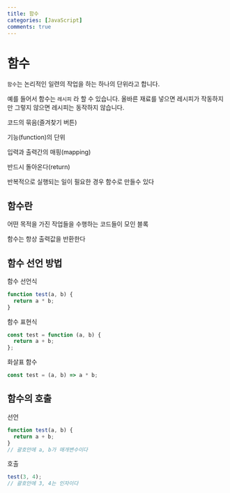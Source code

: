 ```yaml
---
title: 함수
categories: [JavaScript]
comments: true
---
```


# 함수

`함수`는 논리적인 일련의 작업을 하는 하나의 단위라고 합니다.

예를 들어서 함수는 `레시피` 라 할 수 있습니다. 올바른 재료를 넣으면 레시피가 작동하지만 그렇지 않으면 레시피는 동작하지 않습니다.

코드의 묶음(즐겨찾기 버튼)

기능(function)의 단위

입력과 출력간의 매핑(mapping)

반드시 돌아온다(return)

반복적으로 실행되는 일이 필요한 경우 함수로 만들수 있다

## 함수란

어떤 목적을 가진 작업들을 수행하는 코드들이 모인 블록

함수는 항상 출력값을 반환한다

## 함수 선언 방법

함수 선언식

```jsx
function test(a, b) {
  return a * b;
}
```

함수 표현식

```jsx
const test = function (a, b) {
  return a + b;
};
```

화살표 함수

```jsx
const test = (a, b) => a * b;
```

## 함수의 호출

선언

```jsx
function test(a, b) {
  return a + b;
}
// 괄호안에 a, b가 매개변수이다
```

호출

```jsx
test(3, 4);
// 괄호안에 3, 4는 인자이다
```
